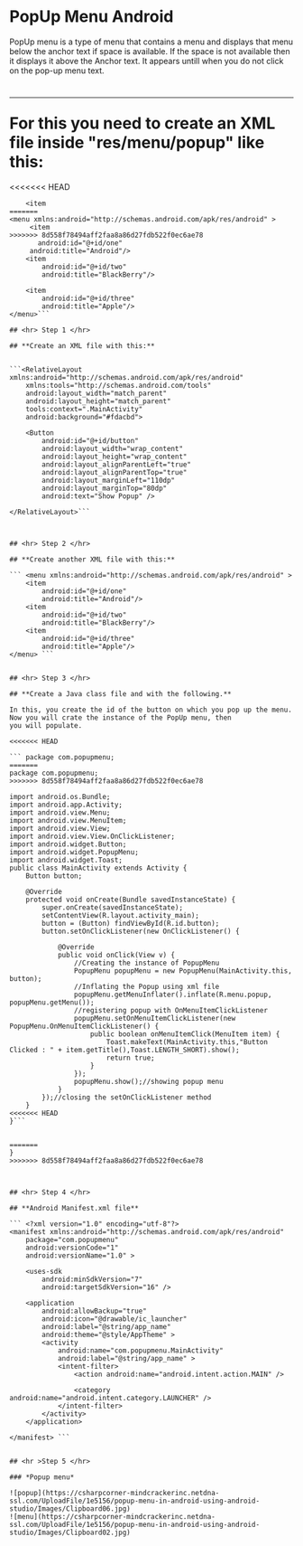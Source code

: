  
 
 # **PopUp Menu Android**
 
 PopUp menu is a type of menu that contains a menu and displays that menu below the anchor text if space is available. If the space 
 is not available then it displays it above the Anchor text. It appears untill when you do not click on the pop-up menu text.
 
# <hr> For this you need to create an XML file inside "res/menu/popup" like this: </hr>
<<<<<<< HEAD
``` <menu xmlns:android="http://schemas.android.com/apk/res/android" >  
    <item         
=======
<menu xmlns:android="http://schemas.android.com/apk/res/android" >  
     <item         
>>>>>>> 8d558f78494aff2faa8a86d27fdb522f0ec6ae78
       android:id="@+id/one"  
     android:title="Android"/>  
    <item  
        android:id="@+id/two"  
        android:title="BlackBerry"/>  
  
    <item  
        android:id="@+id/three"  
        android:title="Apple"/>   
</menu>```

## <hr> Step 1 </hr>

## **Create an XML file with this:**


```<RelativeLayout xmlns:android="http://schemas.android.com/apk/res/android"  
    xmlns:tools="http://schemas.android.com/tools"  
    android:layout_width="match_parent"  
    android:layout_height="match_parent"  
    tools:context=".MainActivity"  
    android:background="#fdacbd">  
   
    <Button  
        android:id="@+id/button"  
        android:layout_width="wrap_content"  
        android:layout_height="wrap_content"  
        android:layout_alignParentLeft="true"  
        android:layout_alignParentTop="true"  
        android:layout_marginLeft="110dp"  
        android:layout_marginTop="80dp"  
        android:text="Show Popup" />  
   
</RelativeLayout>```



## <hr> Step 2 </hr>

## **Create another XML file with this:**

``` <menu xmlns:android="http://schemas.android.com/apk/res/android" >  
    <item  
        android:id="@+id/one"  
        android:title="Android"/>  
    <item  
        android:id="@+id/two"  
        android:title="BlackBerry"/>  
    <item  
        android:id="@+id/three"  
        android:title="Apple"/>  
</menu> ```


## <hr> Step 3 </hr>

## **Create a Java class file and with the following.**
 
In this, you create the id of the button on which you pop up the menu. Now you will crate the instance of the PopUp menu, then 
you will populate.

<<<<<<< HEAD

``` package com.popupmenu;  
=======
package com.popupmenu;  
>>>>>>> 8d558f78494aff2faa8a86d27fdb522f0ec6ae78
   
import android.os.Bundle;  
import android.app.Activity;  
import android.view.Menu;  
import android.view.MenuItem;  
import android.view.View;  
import android.view.View.OnClickListener;  
import android.widget.Button;  
import android.widget.PopupMenu;  
import android.widget.Toast;  
public class MainActivity extends Activity {  
    Button button;  
   
    @Override  
    protected void onCreate(Bundle savedInstanceState) {  
        super.onCreate(savedInstanceState);  
        setContentView(R.layout.activity_main);  
        button = (Button) findViewById(R.id.button);  
        button.setOnClickListener(new OnClickListener() {  
   
            @Override  
            public void onClick(View v) {  
                //Creating the instance of PopupMenu  
                PopupMenu popupMenu = new PopupMenu(MainActivity.this, button);  
                //Inflating the Popup using xml file  
                popupMenu.getMenuInflater().inflate(R.menu.popup, popupMenu.getMenu());  
                //registering popup with OnMenuItemClickListener  
                popupMenu.setOnMenuItemClickListener(new PopupMenu.OnMenuItemClickListener() {  
                    public boolean onMenuItemClick(MenuItem item) {  
                        Toast.makeText(MainActivity.this,"Button Clicked : " + item.getTitle(),Toast.LENGTH_SHORT).show();  
                        return true;  
                    }  
                });  
                popupMenu.show();//showing popup menu  
            }  
        });//closing the setOnClickListener method  
    }  
<<<<<<< HEAD
}```


=======
} 
>>>>>>> 8d558f78494aff2faa8a86d27fdb522f0ec6ae78



## <hr> Step 4 </hr>

## **Android Manifest.xml file**

``` <?xml version="1.0" encoding="utf-8"?>  
<manifest xmlns:android="http://schemas.android.com/apk/res/android"  
    package="com.popupmenu"  
    android:versionCode="1"  
    android:versionName="1.0" >  
   
    <uses-sdk  
        android:minSdkVersion="7"  
        android:targetSdkVersion="16" />  
   
    <application  
        android:allowBackup="true"  
        android:icon="@drawable/ic_launcher"  
        android:label="@string/app_name"  
        android:theme="@style/AppTheme" >  
        <activity  
            android:name="com.popupmenu.MainActivity"  
            android:label="@string/app_name" >  
            <intent-filter>  
                <action android:name="android.intent.action.MAIN" />  
   
                <category android:name="android.intent.category.LAUNCHER" />  
            </intent-filter>  
        </activity>  
    </application>  
   
</manifest> ```


## <hr >Step 5 </hr>

### *Popup menu* 

![popup](https://csharpcorner-mindcrackerinc.netdna-ssl.com/UploadFile/1e5156/popup-menu-in-android-using-android-studio/Images/Clipboard06.jpg)
![menu](https://csharpcorner-mindcrackerinc.netdna-ssl.com/UploadFile/1e5156/popup-menu-in-android-using-android-studio/Images/Clipboard02.jpg)
